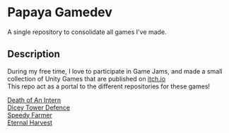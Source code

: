 # Papaya Gamedev
A single repository to consolidate all games I've made.

## Description
During my free time, I love to participate in Game Jams, and made a small collection of Unity Games that are published on [itch.io](https://mr-papaya.itch.io/)  
This repo act as a portal to the different repositories for these games!

[Death of An Intern](https://github.com/kevban/DeathOfAnIntern)  
[Dicey Tower Defence](https://github.com/kevban/Dicey-Tower-Defense)  
[Speedy Farmer](https://github.com/kevban/LD51-Speedy-Farmer)  
[Eternal Harvest](https://github.com/kevban/eternal-harvest)  
